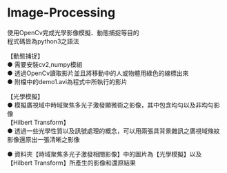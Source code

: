# Image-Processing
使用OpenCv完成光學影像模擬、動態捕捉等目的 <br/>
程式碼皆為python3之語法

【動態捕捉】<br/>
● 需要安裝cv2,numpy模組 <br/>
● 透過OpenCv讀取影片並且將移動中的人或物體用綠色的線標出來 <br/>
● 附檔中的demo1.avi為程式中所執行的影片 <br/>



【光學模擬】<br/>
● 模擬廣視域中時域聚焦多光子激發顯微術之影像，其中包含均勻以及非均勻影像 <br/>
【Hilbert Transform】 <br/>
● 透過一些光學性質以及訊號處理的概念，可以用兩張具背景雜訊之廣視域條紋影像還原出一張清晰之影像 <br/>


● 資料夾【時域聚焦多光子激發相關影像】中的圖片為【光學模擬】以及【Hilbert Transform】所產生的影像和還原結果 <br/>
